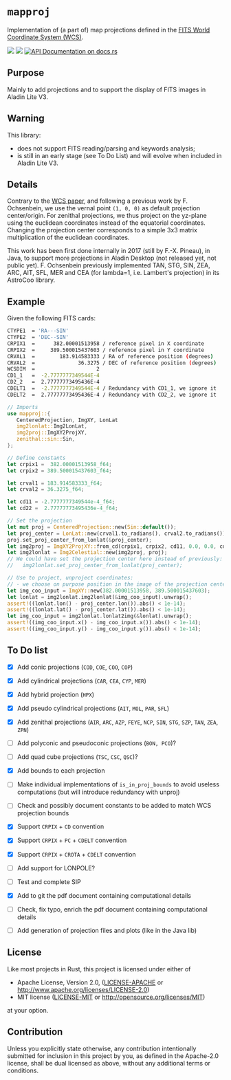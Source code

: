 # `mapproj`

Implementation of (a part of) map projections defined in the [FITS World Coordinate System (WCS)](https://fits.gsfc.nasa.gov/fits_wcs.html).

[![](https://img.shields.io/crates/v/mapproj.svg)](https://crates.io/crates/mapproj)
[![](https://img.shields.io/crates/d/mapproj.svg)](https://crates.io/crates/mapporj)
[![API Documentation on docs.rs](https://docs.rs/mapproj/badge.svg)](https://docs.rs/mapproj/)


Purpose
-------

Mainly to add projections and to support the display of FITS images in Aladin Lite V3.


Warning
-------

This library:
* does not support FITS reading/parsing and keywords analysis;
* is still in an early stage (see To Do List) and will evolve when included in Aladin Lite V3.


Details
-------

Contrary to the [WCS paper](https://arxiv.org/pdf/astro-ph/0207413.pdf), 
and following a previous work by F. Ochsenbein, we use the vernal point
`(1, 0, 0)` as default projection center/origin. 
For zenithal projections, we thus project on the yz-plane 
using the euclidean coordinates instead of the equatorial coordinates.
Changing the projection center corresponds to a simple 3x3 matrix multiplication
of the euclidean coordinates.

This work has been first done internally in 2017 (still by F.-X. Pineau), 
in Java, to support more projections in Aladin Desktop (not released yet, not public yet).
F. Ochsenbein previously implemented TAN, STG, SIN, ZEA, ARC, AIT, SFL, MER and CEA
(for lambda=1, i.e. Lambert's projection) in its AstroCoo library.


Example
-------

Given the following FITS cards:
```bash
CTYPE1  = 'RA---SIN'                                               
CTYPE2  = 'DEC--SIN'                            
CRPIX1  =      382.00001513958 / reference pixel in X coordinate  
CRPIX2  =     389.500015437603 / reference pixel in Y coordinate       
CRVAL1  =        183.914583333 / RA of reference position (degrees)        
CRVAL2  =              36.3275 / DEC of reference position (degrees)      
WCSDIM  =                    2                            
CD1_1   =  -2.7777777349544E-4                                  
CD2_2   =  2.77777773495436E-4                                                                               
CDELT1  =  -2.7777777349544E-4 / Redundancy with CD1_1, we ignore it      
CDELT2  =  2.77777773495436E-4 / Redundancy with CD2_2, we ignore it
```

```rust
// Imports
use mapproj::{
   CenteredProjection, ImgXY, LonLat
   img2lonlat::Img2LonLat,
   img2proj::ImgXY2ProjXY,
   zenithal::sin::Sin,
};

// Define constants
let crpix1 =  382.00001513958_f64;
let crpix2 = 389.500015437603_f64;

let crval1 = 183.914583333_f64;
let crval2 = 36.3275_f64;

let cd11 = -2.7777777349544e-4_f64;
let cd22 =  2.77777773495436e-4_f64;

// Set the projection
let mut proj = CenteredProjection::new(Sin::default());
let proj_center = LonLat::new(crval1.to_radians(), crval2.to_radians());
proj.set_proj_center_from_lonlat(&proj_center);
let img2proj = ImgXY2ProjXY::from_cd(crpix1, crpix2, cd11, 0.0, 0.0, cd22);
let img2lonlat = Img2Celestial::new(img2proj, proj);
// We could have set the projection center here instead of previously:
//   img2lonlat.set_proj_center_from_lonlat(proj_center);

// Use to project, unproject coordinates:
// - we choose on purpose position in the image of the projection center 
let img_coo_input = ImgXY::new(382.00001513958, 389.500015437603);
let lonlat = img2lonlat.img2lonlat(&img_coo_input).unwrap();
assert!((lonlat.lon() - proj_center.lon()).abs() < 1e-14);
assert!((lonlat.lat() - proj_center.lat()).abs() < 1e-14);
let img_coo_input = img2lonlat.lonlat2img(&lonlat).unwrap();
assert!((img_coo_input.x() - img_coo_input.x()).abs() < 1e-14);
assert!((img_coo_input.y() - img_coo_input.y()).abs() < 1e-14);
```


To Do list
----------

* [X] Add conic projections (`COD`, `COE`, `COO`, `COP`)
* [X] Add cylindrical projections (`CAR`, `CEA`, `CYP`, `MER`)
* [X] Add hybrid projection (`HPX`)
* [X] Add pseudo cylindrical projections (`AIT`, `MOL`, `PAR`, `SFL`)
* [X] Add zenithal projections (`AIR`, `ARC`, `AZP`, `FEYE`, `NCP`, `SIN`, `STG`, `SZP`, `TAN`, `ZEA`, `ZPN`)
* [ ] Add polyconic and pseudoconic projections (`BON, PCO`)?
* [ ] Add quad cube projections (`TSC`, `CSC`, `QSC`)?
* [X] Add bounds to each projection
* [ ] Make individual implementations of `is_in_proj_bounds` to avoid useless computations 
      (but will introduce redundancy with unproj)
* [ ] Check and possibly document constants to be added to match WCS projection bounds
* [X] Support `CRPIX` + `CD` convention
* [X] Support `CRPIX` + `PC` + `CDELT` convention
* [X] Support `CRPIX` + `CROTA` + `CDELT` convention
* [ ] Add support for LONPOLE?
* [ ] Test and complete SIP
* [X] Add to git the pdf document containing computational details
* [ ] Check, fix typo, enrich the pdf document containing computational details
* [ ] Add generation of projection files and plots (like in the Java lib)


License
-------

Like most projects in Rust, this project is licensed under either of

 * Apache License, Version 2.0, ([LICENSE-APACHE](LICENSE-APACHE) or
   http://www.apache.org/licenses/LICENSE-2.0)
 * MIT license ([LICENSE-MIT](LICENSE-MIT) or
   http://opensource.org/licenses/MIT)

at your option.


Contribution
------------

Unless you explicitly state otherwise, any contribution intentionally submitted
for inclusion in this project by you, as defined in the Apache-2.0 license,
shall be dual licensed as above, without any additional terms or conditions.


